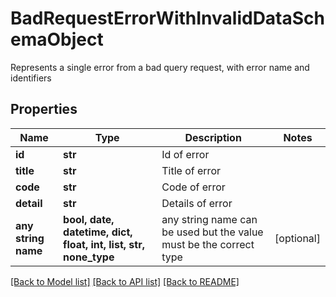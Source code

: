 # BadRequestErrorWithInvalidDataSchemaObject

Represents a single error from a bad query request, with error name and identifiers

## Properties
Name | Type | Description | Notes
------------ | ------------- | ------------- | -------------
**id** | **str** | Id of error | 
**title** | **str** | Title of error | 
**code** | **str** | Code of error | 
**detail** | **str** | Details of error | 
**any string name** | **bool, date, datetime, dict, float, int, list, str, none_type** | any string name can be used but the value must be the correct type | [optional]

[[Back to Model list]](../README.md#documentation-for-models) [[Back to API list]](../README.md#documentation-for-api-endpoints) [[Back to README]](../README.md)



